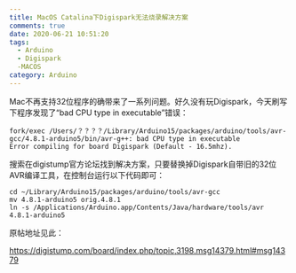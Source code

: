 ```yaml
---
title: MacOS Catalina下Digispark无法烧录解决方案
comments: true
date: 2020-06-21 10:51:20
tags:
  - Arduino
  - Digispark
  -MACOS
category: Arduino
---
```


Mac不再支持32位程序的确带来了一系列问题。好久没有玩Digispark，今天刷写下程序发现了“bad CPU type in executable”错误：

```shell
fork/exec /Users/？？？？/Library/Arduino15/packages/arduino/tools/avr-gcc/4.8.1-arduino5/bin/avr-g++: bad CPU type in executable
Error compiling for board Digispark (Default - 16.5mhz).
```

搜索在digistump官方论坛找到解决方案，只要替换掉Digispark自带旧的32位AVR编译工具，在控制台运行以下代码即可：

```shell
cd ~/Library/Arduino15/packages/arduino/tools/avr-gcc
mv 4.8.1-arduino5 orig.4.8.1
ln -s /Applications/Arduino.app/Contents/Java/hardware/tools/avr 4.8.1-arduino5
```

原帖地址见此：

<a href="https://digistump.com/board/index.php/topic,3198.msg14379.html#msg14379" target="_blank">https://digistump.com/board/index.php/topic,3198.msg14379.html#msg14379</a>
